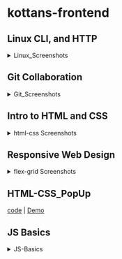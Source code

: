 # kottans-frontend

## Linux CLI, and HTTP

<details>
    <summary>Linux_Screenshots</summary>

![linux-1](./task_linux_cli/linux-1.png)

![linux-2](./task_linux_cli/linux-2.png)

![linux-3](./task_linux_cli/linux-3.png)

![linux-4](./task_linux_cli/linux-4.png)

</details>

## Git Collaboration

<details>
    <summary>Git_Screenshots</summary>

![git-1](./task_git_collaboration/git-1.png)

![git-2](./task_git_collaboration/git-2.png)

</details>

## Intro to HTML and CSS

<details>
    <summary> html-css Screenshots</summary>

![html-1](./task_html_css_intro/html-css-1.png)

![html-2](./task_html_css_intro/html_css-2.png)

![html-3](./task_html_css_intro/html_css-3.png)

</details>

## Responsive Web Design

<details>
    <summary> flex-grid Screenshots</summary>

![flex](/task_responsive_web_design/frog-flex.png)

![grid](/task_responsive_web_design/grid-garden.png)

  </details>

## HTML-CSS_PopUp

[code](https://github.com/Westerinoo/HTML-CSS_PopUp) |
[Demo](https://westerinoo.github.io/HTML-CSS_PopUp/)

## JS Basics

<details>
  <summary> JS-Basics</summary>

![js-1](/task_js_basics/js-basic1.png)

![js-2](/task_js_basics/js-basic2.png)

![js-3](/task_js_basics/js-basic3.png)

</details>

